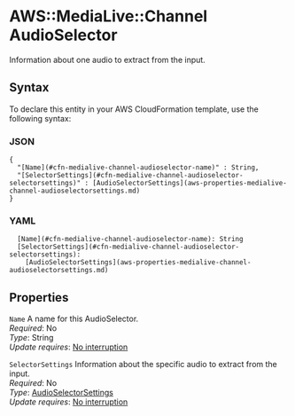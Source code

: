 # AWS::MediaLive::Channel AudioSelector<a name="aws-properties-medialive-channel-audioselector"></a>

Information about one audio to extract from the input\.

## Syntax<a name="aws-properties-medialive-channel-audioselector-syntax"></a>

To declare this entity in your AWS CloudFormation template, use the following syntax:

### JSON<a name="aws-properties-medialive-channel-audioselector-syntax.json"></a>

```
{
  "[Name](#cfn-medialive-channel-audioselector-name)" : String,
  "[SelectorSettings](#cfn-medialive-channel-audioselector-selectorsettings)" : [AudioSelectorSettings](aws-properties-medialive-channel-audioselectorsettings.md)
}
```

### YAML<a name="aws-properties-medialive-channel-audioselector-syntax.yaml"></a>

```
  [Name](#cfn-medialive-channel-audioselector-name): String
  [SelectorSettings](#cfn-medialive-channel-audioselector-selectorsettings): 
    [AudioSelectorSettings](aws-properties-medialive-channel-audioselectorsettings.md)
```

## Properties<a name="aws-properties-medialive-channel-audioselector-properties"></a>

`Name`  <a name="cfn-medialive-channel-audioselector-name"></a>
A name for this AudioSelector\.   
*Required*: No  
*Type*: String  
*Update requires*: [No interruption](https://docs.aws.amazon.com/AWSCloudFormation/latest/UserGuide/using-cfn-updating-stacks-update-behaviors.html#update-no-interrupt)

`SelectorSettings`  <a name="cfn-medialive-channel-audioselector-selectorsettings"></a>
Information about the specific audio to extract from the input\.  
*Required*: No  
*Type*: [AudioSelectorSettings](aws-properties-medialive-channel-audioselectorsettings.md)  
*Update requires*: [No interruption](https://docs.aws.amazon.com/AWSCloudFormation/latest/UserGuide/using-cfn-updating-stacks-update-behaviors.html#update-no-interrupt)